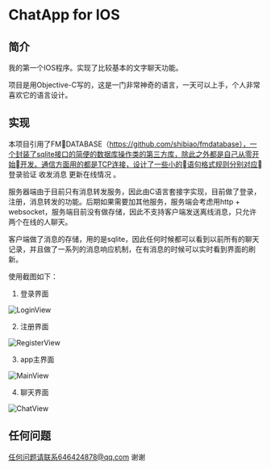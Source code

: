 # ChatApp for IOS

## 简介
我的第一个IOS程序。实现了比较基本的文字聊天功能。

项目是用Objective-C写的，这是一门非常神奇的语言，一天可以上手，个人非常喜欢它的语言设计。


## 实现
本项目引用了FMDATABASE（https://github.com/shibiao/fmdatabase），一个封装了sqlite接口的简便的数据库操作类的第三方库，除此之外都是自己从零开始开发。通信方面用的都是TCP连接，设计了一些小的语句格式规则分别对应 登录验证 收发消息 更新在线情况 。

服务器端由于目前只有消息转发服务，因此由C语言套接字实现，目前做了登录，注册，消息转发的功能。后期如果需要加其他服务，服务端会考虑用http + websocket，服务端目前没有做存储，因此不支持客户端发送离线消息，只允许两个在线的人聊天。

客户端做了消息的存储，用的是sqlite，因此任何时候都可以看到以前所有的聊天记录，并且做了一系列的消息响应机制，在有消息的时候可以实时看到界面的刷新。

使用截图如下：

1. 登录界面

![LoginView](./screenshots/screenshot1.png)

2. 注册界面

![RegisterView](./screenshots/screenshot2.png)

3. app主界面

![MainView](./screenshots/screenshot3.png)

4. 聊天界面

![ChatView](./screenshots/screenshot4.png)

## 任何问题
任何问题请联系646424878@qq.com 谢谢

